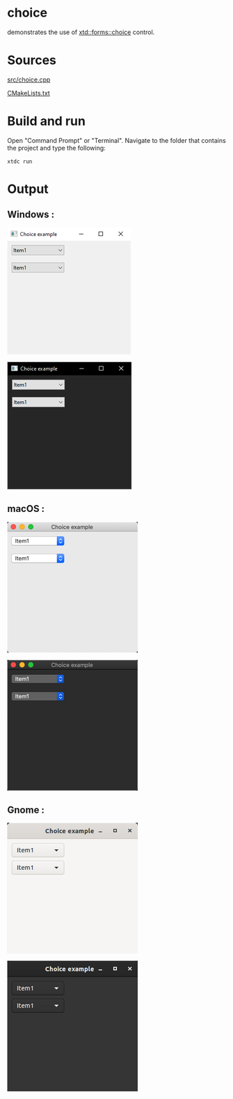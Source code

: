 # choice

demonstrates the use of [xtd::forms::choice](../../../../src/xtd_forms/include/xtd/forms/choice.hpp) control.

# Sources

[src/choice.cpp](src/choice.cpp)

[CMakeLists.txt](CMakeLists.txt)

# Build and run

Open "Command Prompt" or "Terminal". Navigate to the folder that contains the project and type the following:

```shell
xtdc run
```

# Output

## Windows :

![Screenshot](../../../../docs/pictures/examples/choice_w.png)

![Screenshot](../../../../docs/pictures/examples/choice_wd.png)

## macOS :

![Screenshot](../../../../docs/pictures/examples/choice_m.png)

![Screenshot](../../../../docs/pictures/examples/choice_md.png)

## Gnome :

![Screenshot](../../../../docs/pictures/examples/choice_g.png)

![Screenshot](../../../../docs/pictures/examples/choice_gd.png)
